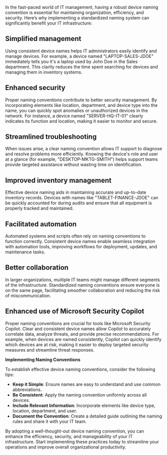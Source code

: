 In the fast-paced world of IT management, having a robust device naming convention is essential for maintaining organization, efficiency, and security. Here’s why implementing a standardized naming system can significantly benefit your IT infrastructure:

## Simplified management

Using consistent device names helps IT administrators easily identify and manage devices. For example, a device named "LAPTOP-SALES-JDOE" immediately tells you it's a laptop used by John Doe in the Sales department. This clarity reduces the time spent searching for devices and managing them in inventory systems.

## Enhanced security

Proper naming conventions contribute to better security management. By incorporating elements like location, department, and device type into the name, you can quickly spot anomalies or unauthorized devices in the network. For instance, a device named "SERVER-HQ-IT-01" clearly indicates its function and location, making it easier to monitor and secure.

## Streamlined troubleshooting

When issues arise, a clear naming convention allows IT support to diagnose and resolve problems more efficiently. Knowing the device's role and user at a glance (for example, "DESKTOP-MKTG-SMITH") helps support teams provide targeted assistance without wasting time on identification.

## Improved inventory management

Effective device naming aids in maintaining accurate and up-to-date inventory records. Devices with names like "TABLET-FINANCE-JDOE" can be quickly accounted for during audits and ensure that all equipment is properly tracked and maintained.

## Facilitated automation

Automated systems and scripts often rely on naming conventions to function correctly. Consistent device names enable seamless integration with automation tools, improving workflows for deployment, updates, and maintenance tasks.

## Better collaboration

In larger organizations, multiple IT teams might manage different segments of the infrastructure. Standardized naming conventions ensure everyone is on the same page, facilitating smoother collaboration and reducing the risk of miscommunication.

## Enhanced use of Microsoft Security Copilot

Proper naming conventions are crucial for tools like Microsoft Security Copilot. Clear and consistent device names allow Copilot to accurately correlate data, analyze threats, and provide precise recommendations. For example, when devices are named consistently, Copilot can quickly identify which devices are at risk, making it easier to deploy targeted security measures and streamline threat responses.

**Implementing Naming Conventions**

To establish effective device naming conventions, consider the following tips:
- **Keep it Simple**: Ensure names are easy to understand and use common abbreviations.
- **Be Consistent**: Apply the naming convention uniformly across all devices.
- **Include Relevant Information**: Incorporate elements like device type, location, department, and user.
- **Document the Convention**: Create a detailed guide outlining the naming rules and share it with your IT team.

By adopting a well-thought-out device naming convention, you can enhance the efficiency, security, and manageability of your IT infrastructure. Start implementing these practices today to streamline your operations and improve overall organizational productivity.
